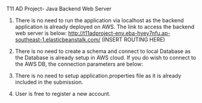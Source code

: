 T11 AD Project- Java Backend Web Server
1. There is no need to run the application via localhost as the backend application is already deployed on AWS. The link to access the backend web server is below:
http://t11adproject-env.eba-hyey7nfu.ap-southeast-1.elasticbeanstalk.com/ (INSERT ROUTING HERE)
2. There is no need to create a schema and connect to local Database as the Database is already setup in AWS cloud. If you do wish to connect to the AWS DB, the connection parameters are below:
 
2. There is no need to setup application.properties file as it is already included in the submission.
3. User is free to register a new account. 
